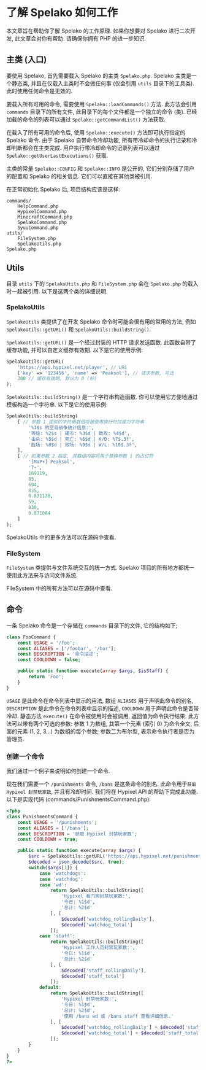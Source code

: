 # 了解 Spelako 如何工作
本文章旨在帮助你了解 Spelako 的工作原理. 如果你想要对 Spelako 进行二次开发, 此文章会对你有帮助. 请确保你拥有 PHP 的进一步知识.

## 主类 (入口)
要使用 Spelako, 首先需要载入 Spelako 的主类 `Spelako.php`. Spelako 主类是一个静态类, 并且在仅载入主类时不会做任何事 (仅会引用 `utils` 目录下的工具类). 此时使用任何命令是无效的.

要载入所有可用的命令, 需要使用 `Spelako::loadCommands()` 方法. 此方法会引用 `commands` 目录下的所有文件, 此目录下的每个文件都是一个独立的命令 (类). 已经加载的命令的列表可以通过 `Spelako::getCommandList()` 方法获取.

在载入了所有可用的命令后, 使用 `Spelako::execute()` 方法即可执行指定的 Spelako 命令. 由于 Spelako 自带命令冷却功能, 所有带冷却命令的执行记录和冷却判断都会在主类完成. 用户执行带冷却命令的记录列表可以通过 `Spelako::getUserLastExecutions()` 获取.

主类的常量 `Spelako::CONFIG` 和 `Spelako::INFO` 是公开的, 它们分别存储了用户的配置和 Spelako 的相关信息. 它们可以直接在其他类被引用.

在正常初始化 Spelako 后, 项目结构应该是这样:
```
commands/
	HelpCommand.php
	HypixelCommand.php
	MinecraftCommand.php
	SpelakoCommand.php
	SyuuCommand.php
utils/
	FileSystem.php
	SpelakoUtils.php
Spelako.php
```

## Utils
目录 `utils` 下的 `SpelakoUtils.php` 和 `FileSystem.php` 会在 `Spelako.php` 的载入时一起被引用. 以下是这两个类的详细说明.

### SpelakoUtils
`SpelakoUtils` 类提供了在开发 Spelako 命令时可能会很有用的常用的方法, 例如 `SpelakoUtils::getURL()` 和 `SpelakoUtils::buildString()`.

`SpelakoUtils::getURL()` 是一个经过封装的 HTTP 请求发送函数. 此函数自带了缓存功能, 并可以自定义缓存有效期. 以下是它的使用示例:

```php
SpelakoUtils::getURL(
	'https://api.hypixel.net/player', // URL
	['key' => '123456', 'name' => 'Peaksol'], // 请求参数, 可选
	300 // 缓存有效期, 默认为 0 (秒)
);
```

`SpelakoUtils::buildString()` 是一个字符串构造函数. 你可以使用它方便地通过模板构造一个字符串. 以下是它的使用示例:

```php
SpelakoUtils::buildString(
	[ // 参数 1 提供的字符串数组将被使用换行符拼接为字符串
		'%1$s 的空岛战争统计信息:',
		'等级: %2$s | 硬币: %3$d | 助攻: %4$d',
		'击杀: %5$d | 死亡: %6$d | K/D: %7$.3f',
		'胜场: %8$d | 败场: %9$d | W/L: %10$.3f',
	],
	[ // 如果参数 2 指定, 其数组内容将用于替换参数 1 的占位符
		'[MVP+] Peaksol',
		'7⋆',
		169119,
		85,
		694,
		835,
		0.831138,
		59,
		830,
		0.071084
	]
);
```

SpelakoUtils 中的更多方法可以在源码中查看.

### FileSystem
`FileSystem` 类提供与文件系统交互的统一方式. Spelako 项目的所有地方都统一使用此方法来与访问文件系统.

FileSystem 中的所有方法可以在源码中查看.

## 命令
一条 Spelako 命令是一个存储在 `commands` 目录下的文件, 它的结构如下;

```php
class FooCommand {
	const USAGE = '/foo';
	const ALIASES = ['/foobar', '/bar'];
	const DESCRIPTION = '命令描述';
	const COOLDOWN = false;

	public static function execute(array $args, $isStaff) {
		return 'Foo';
	}
}
```

`USAGE` 是此命令在命令列表中显示的用法, 数组 `ALIASES` 用于声明此命令的别名, `DESCRIPTION` 是此命令在命令列表中显示的描述, `COOLDOWN` 用于声明此命令是否带冷却. 静态方法 `execute()` 在命令被使用时会被调用, 返回值为命令执行结果. 此方法可以带有两个可选的参数: 参数 1 为数组, 其第一个元素 (索引 0) 为命令全文, 后面的元素 (1, 2, 3...) 为数组的每个参数; 参数二为布尔型, 表示命令执行者是否为管理员.

### 创建一个命令
我们通过一个例子来说明如何创建一个命令.

现在我们需要一个 `/punishments` 命令, `/bans` 是这条命令的别名. 此命令用于`获取 Hypixel 封禁玩家数`, 并且有冷却时间. 我们将在 Hypixel API 的帮助下完成此功能. 以下是实现代码 (commands/PunishmentsCommand.php):

```php
<?php
class PunishmentsCommand {
	const USAGE = '/punishments';
	const ALIASES = ['/bans'];
	const DESCRIPTION = '获取 Hypixel 封禁玩家数';
	const COOLDOWN = true;

	public static function execute(array $args) {
		$src = SpelakoUtils::getURL('https://api.hypixel.net/punishmentstats', ['key' => Spelako::CONFIG['hypixel_api_key']], 60);
		$decoded = json_decode($src, true);
		switch($args[1]) {
			case 'watchdogs':
			case 'watchdog':
			case 'wd':
				return SpelakoUtils::buildString([
					'Hypixel 看门狗封禁玩家数:',
					'今日: %1$d',
					'总计: %2$d'
				], [
					$decoded['watchdog_rollingDaily'],
					$decoded['watchdog_total']
				]);
			case 'staff':
				return SpelakoUtils::buildString([
					'Hypixel 工作人员封禁玩家数:',
					'今日: %1$d',
					'总计: %2$d'
				], [
					$decoded['staff_rollingDaily'],
					$decoded['staff_total']
				]);
			default:
				return SpelakoUtils::buildString([
					'Hypixel 封禁玩家数:',
					'今日: %1$d',
					'总计: %2$d',
					'使用 /bans wd 或 /bans staff 查看详细信息.'
				], [
					$decoded['watchdog_rollingDaily'] + $decoded['staff_rollingDaily'],
					$decoded['watchdog_total'] + $decoded['staff_total'],
				]);
		}
	}
}
?>
```